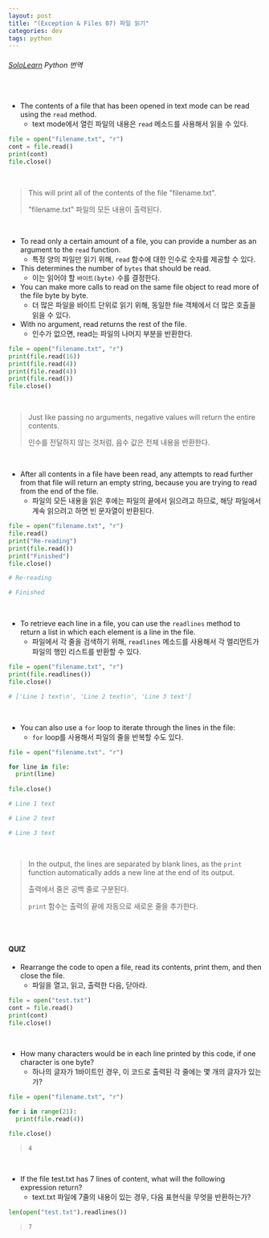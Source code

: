 ```yaml
---
layout: post
title: "(Exception & Files 07) 파일 읽기"
categories: dev
tags: python
---
```


###### [SoloLearn](https://www.sololearn.com) Python 번역

<br>

- The contents of a file that has been opened in text mode can be read using the `read` method.
  - text mode에서 열린 파일의 내용은 `read` 메소드를 사용해서 읽을 수 있다.

```python
file = open("filename.txt", "r")
cont = file.read()
print(cont)
file.close()
```

<br>

> This will print all of the contents of the file "filename.txt".
>
> "filename.txt" 파일의 모든 내용이 출력된다.

<br>

- To read only a certain amount of a file, you can provide a number as an argument to the `read` function.
  - 특정 양의 파일만 읽기 위해, `read` 함수에 대한 인수로 숫자를 제공할 수 있다.
- This determines the number of `bytes` that should be read.
  - 이는 읽어야 할 `바이트(byte)` 수를 결정한다.
- You can make more calls to read on the same file object to read more of the file byte by byte.
  - 더 많은 파일을 바이트 단위로 읽기 위해, 동일한 file 객체에서 더 많은 호출을 읽을 수 있다.
- With no argument, read returns the rest of the file.
  - 인수가 없으면, read는 파일의 나머지 부분을 반환한다.

```python
file = open("filename.txt", "r")
print(file.read(16))
print(file.read(4))
print(file.read(4))
print(file.read())
file.close()
```

<br>

> Just like passing no arguments, negative values will return the entire contents.
>
> 인수를 전달하지 않는 것처럼, 음수 값은 전체 내용을 반환한다.

<br>

- After all contents in a file have been read, any attempts to read further from that file will return an empty string, because you are trying to read from the end of the file.
  - 파일의 모든 내용을 읽은 후에는 파일의 끝에서 읽으려고 하므로, 해당 파일에서 계속 읽으려고 하면 빈 문자열이 반환된다.

```python
file = open("filename.txt", "r")
file.read()
print("Re-reading")
print(file.read())
print("Finished")
file.close()

# Re-reading

# Finished
```

<br>

- To retrieve each line in a file, you can use the `readlines` method to return a list in which each element is a line in the file.
  - 파일에서 각 줄을 검색하기 위해, `readlines` 메소드를 사용해서 각 엘리먼트가 파일의 행인 리스트를 반환할 수 있다.

```python
file = open("filename.txt", "r")
print(file.readlines())
file.close()

# ['Line 1 text\n', 'Line 2 text\n', 'Line 3 text']
```

<br>

- You can also use a `for` loop to iterate through the lines in the file:
  - `for` loop를 사용해서 파일의 줄을 반복할 수도 있다.

```python
file = open("filename.txt". "r")

for line in file:
  print(line)
  
file.close()

# Line 1 text

# Line 2 text

# Line 3 text
```

<br>

> In the output, the lines are separated by blank lines, as the `print` function automatically adds a new line at the end of its output.
>
> 출력에서 줄은 공백 줄로 구분된다.
>
> `print` 함수는 출력의 끝에 자동으로 새로운 줄을 추가한다.

<br>

<br>

#### QUIZ

- Rearrange the code to open a file, read its contents, print them, and then close the file.
  - 파일을 열고, 읽고, 출력한 다음, 닫아라.

```python
file = open("test.txt")
cont = file.read()
print(cont)
file.close()
```

<br>

- How many characters would be in each line printed by this code, if one character is one byte?
  - 하나의 글자가 1바이트인 경우, 이 코드로 출력된 각 줄에는 몇 개의 글자가 있는가?

```python
file = open("filename.txt", "r")

for i in range(21):
  print(file.read(4))

file.close()
```

> `4`

<br>

- If the file test.txt has 7 lines of content, what will the following expression return?
  - text.txt 파일에 7줄의 내용이 있는 경우, 다음 표현식을 무엇을 반환하는가?

```python
len(open("test.txt").readlines())
```

> `7`

<br>

<br>
